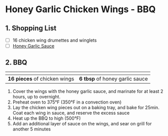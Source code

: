 # Honey Garlic Chicken Wings - BBQ

## 1. Shopping List
- [ ] 16 chicken wing drumettes and winglets
- [ ] [Honey Garlic Sauce][1]

## 2. BBQ
|<!-- -->|<!-- -->|
|---|---|
| **16 pieces** of chicken wings | **6 tbsp** of honey garlic sauce |

1. Cover the wings with the honey garlic sauce, and marinate for at least 2 hours, up to overnight.
2. Preheat oven to 375°F (350°F in a convection oven)
3. Lay the chicken wing pieces out on a baking tray, and bake for 25min. Coat each wing in sauce, and reserve the excess sauce
4. Heat up the BBQ to high (500°F)
5. Add an additional layer of sauce on the wings, and sear on grill for another 5 minutes

[1]: https://github.com/nanotalks/recipes/blob/master/Spices%20and%20Sauces/Honey%20Garlic%20Sauce.md
